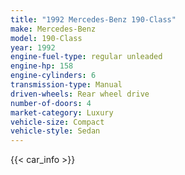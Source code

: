 ```yaml
---
title: "1992 Mercedes-Benz 190-Class"
make: Mercedes-Benz
model: 190-Class
year: 1992
engine-fuel-type: regular unleaded
engine-hp: 158
engine-cylinders: 6
transmission-type: Manual
driven-wheels: Rear wheel drive
number-of-doors: 4
market-category: Luxury
vehicle-size: Compact
vehicle-style: Sedan
---
```


{{< car_info >}}
